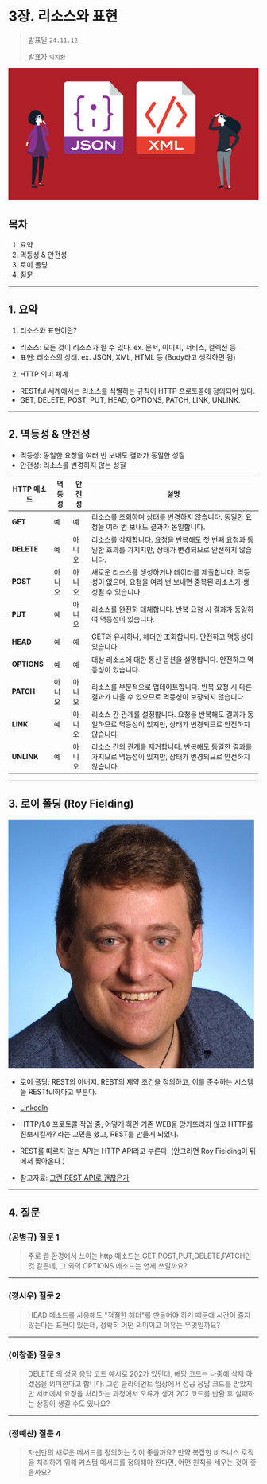 # 3장. 리소스와 표현

> 발표일 `24.11.12`
>
> 발표자 `박지환`

![Representation](./img/representation.png)

## 목차

1. 요약
2. 멱등성 & 안전성
3. 로이 폴딩
4. 질문

---

## 1. 요약

1. 리소스와 표현이란?

- 리소스: 모든 것이 리소스가 될 수 있다. ex. 문서, 이미지, 서비스, 컬렉션 등
- 표현: 리소스의 상태. ex. JSON, XML, HTML 등 (Body라고 생각하면 됨)

2. HTTP 의미 체계

- RESTful 세계에서는 리소스를 식별하는 규칙이 HTTP 프로토콜에 정의되어 있다.
- GET, DELETE, POST, PUT, HEAD, OPTIONS, PATCH, LINK, UNLINK.

---

## 2. 멱등성 & 안전성

- 멱등성: 동일한 요청을 여러 번 보내도 결과가 동일한 성질
- 안전성: 리소스를 변경하지 않는 성질

| HTTP 메소드 | 멱등성 | 안전성 | 설명                                                                                                                       |
| ----------- | ------ | ------ | -------------------------------------------------------------------------------------------------------------------------- |
| **GET**     | 예     | 예     | 리소스를 조회하며 상태를 변경하지 않습니다. 동일한 요청을 여러 번 보내도 결과가 동일합니다.                                |
| **DELETE**  | 예     | 아니오 | 리소스를 삭제합니다. 요청을 반복해도 첫 번째 요청과 동일한 효과를 가지지만, 상태가 변경되므로 안전하지 않습니다.           |
| **POST**    | 아니오 | 아니오 | 새로운 리소스를 생성하거나 데이터를 제출합니다. 멱등성이 없으며, 요청을 여러 번 보내면 중복된 리소스가 생성될 수 있습니다. |
| **PUT**     | 예     | 아니오 | 리소스를 완전히 대체합니다. 반복 요청 시 결과가 동일하여 멱등성이 있습니다.                                                |
| **HEAD**    | 예     | 예     | GET과 유사하나, 헤더만 조회합니다. 안전하고 멱등성이 있습니다.                                                             |
| **OPTIONS** | 예     | 예     | 대상 리소스에 대한 통신 옵션을 설명합니다. 안전하고 멱등성이 있습니다.                                                     |
| **PATCH**   | 아니오 | 아니오 | 리소스를 부분적으로 업데이트합니다. 반복 요청 시 다른 결과가 나올 수 있으므로 멱등성이 보장되지 않습니다.                  |
| **LINK**    | 예     | 아니오 | 리소스 간 관계를 설정합니다. 요청을 반복해도 결과가 동일하므로 멱등성이 있지만, 상태가 변경되므로 안전하지 않습니다.       |
| **UNLINK**  | 예     | 아니오 | 리소스 간의 관계를 제거합니다. 반복해도 동일한 결과를 가지므로 멱등성이 있지만, 상태가 변경되므로 안전하지 않습니다.       |

---

## 3. 로이 폴딩 (Roy Fielding)

![Roy Fielding](./img/roy_fielding.png)

- 로이 폴딩: REST의 아버지. REST의 제약 조건을 정의하고, 이를 준수하는 시스템을 RESTful하다고 부른다.
- [LinkedIn](https://www.linkedin.com/in/royfielding/)

- HTTP/1.0 프로토콜 작업 중, 어떻게 하면 기존 WEB을 망가뜨리지 않고 HTTP를 진보시킬까? 라는 고민을 했고, REST를 만들게 되었다.

- REST를 따르지 않는 API는 HTTP API라고 부른다. (안그러면 Roy Fielding이 뒤에서 쫓아온다.)

- 참고자료: [그런 REST API로 괜찮은가](https://velog.io/@toto9602/%EC%A0%95%EB%A6%AC%EA%B8%80-%EA%B7%B8%EB%9F%B0-REST-API%EB%A1%9C-%EA%B4%9C%EC%B0%AE%EC%9D%80%EA%B0%80)

---

## 4. 질문

### (공병규) 질문 1

> 주로 웹 환경에서 쓰이는 http 메소드는 GET,POST,PUT,DELETE,PATCH인 것 같은데, 그 외의 OPTIONS 메소드는 언제 쓰일까요?

---

### (정시우) 질문 2

> HEAD 메소드를 사용해도 "적절한 헤더"를 만들어야 하기 때문에 시간이 줄지 않는다는 표현이 있는데, 정확히 어떤 의미이고 이유는 무엇일까요?

---

### (이창준) 질문 3

> DELETE 의 성공 응답 코드 예시로 202가 있던데, 해당 코드는 나중에 삭제 하겠음을 의미한다고 합니다.
> 그럼 클라이언트 입장에서 성공 응답 코드를 받았지만 서버에서 요청을 처리하는 과정에서 오류가 생겨 202 코드를 반환 후 실패하는 상황이 생길 수도 있나요?

---

### (정예찬) 질문 4

> 자신만의 새로운 메서드를 정의하는 것이 좋을까요? 만약 복잡한 비즈니스 로직을 처리하기 위해 커스텀 메서드를 정의해야 한다면, 어떤 원칙을 세우는 것이 좋을까요?
